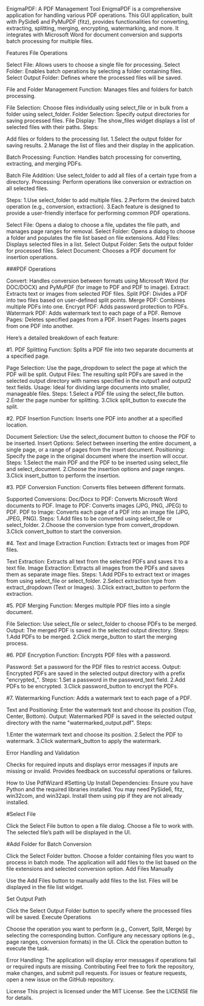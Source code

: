 EnigmaPDF: A PDF Management Tool
EnigmaPDF is a comprehensive application for handling various PDF operations. This GUI application, built with PySide6 and PyMuPDF (fitz), provides functionalities for converting, extracting, splitting, merging, encrypting, watermarking, and more. It integrates with Microsoft Word for document conversion and supports batch processing for multiple files.

Features
File Operations

Select File: Allows users to choose a single file for processing.
Select Folder: Enables batch operations by selecting a folder containing files.
Select Output Folder: Defines where the processed files will be saved.

File and Folder Management
Function: Manages files and folders for batch processing.

File Selection: Choose files individually using select_file or in bulk from a folder using select_folder.
Folder Selection: Specify output directories for saving processed files.
File Display: The show_files widget displays a list of selected files with their paths.
Steps:

Add files or folders to the processing list.
1.Select the output folder for saving results.
2.Manage the list of files and their display in the application.

Batch Processing:
Function: Handles batch processing for converting, extracting, and merging PDFs.

Batch File Addition: Use select_folder to add all files of a certain type from a directory.
Processing: Perform operations like conversion or extraction on all selected files.

Steps:
1.Use select_folder to add multiple files.
2.Perform the desired batch operation (e.g., conversion, extraction).
3.Each feature is designed to provide a user-friendly interface for performing common PDF operations.

Select File: Opens a dialog to choose a file, updates the file path, and manages page ranges for removal.
Select Folder: Opens a dialog to choose a folder and populates the file list based on file extensions.
Add Files: Displays selected files in a list.
Select Output Folder: Sets the output folder for processed files.
Select Document: Chooses a PDF document for insertion operations.

###PDF Operations

Convert: Handles conversion between formats using Microsoft Word (for DOC/DOCX) and PyMuPDF (for image to PDF and PDF to image).
Extract: Extracts text or images from selected PDF files.
Split PDF: Divides a PDF into two files based on user-defined split points.
Merge PDF: Combines multiple PDFs into one.
Encrypt PDF: Adds password protection to PDFs.
Watermark PDF: Adds watermark text to each page of a PDF.
Remove Pages: Deletes specified pages from a PDF.
Insert Pages: Inserts pages from one PDF into another.

Here’s a detailed breakdown of each feature:

#1. PDF Splitting
Function: Splits a PDF file into two separate documents at a specified page.

Page Selection: Use the page_dropdown to select the page at which the PDF will be split.
Output Files: The resulting split PDFs are saved in the selected output directory with names specified in the output1 and output2 text fields.
Usage: Ideal for dividing large documents into smaller, manageable files.
Steps:
1.Select a PDF file using the select_file button.
2.Enter the page number for splitting.
3.Click split_button to execute the split.

#2. PDF Insertion
Function: Inserts one PDF into another at a specified location.

Document Selection: Use the select_document button to choose the PDF to be inserted.
Insert Options: Select between inserting the entire document, a single page, or a range of pages from the insert document.
Positioning: Specify the page in the original document where the insertion will occur.
Steps:
1.Select the main PDF and the PDF to be inserted using select_file and select_document.
2.Choose the insertion options and page ranges.
3.Click insert_button to perform the insertion.

#3. PDF Conversion
Function: Converts files between different formats.

Supported Conversions:
Doc/Docx to PDF: Converts Microsoft Word documents to PDF.
Image to PDF: Converts images (JPG, PNG, JPEG) to PDF.
PDF to Image: Converts each page of a PDF into an image file (JPG, JPEG, PNG).
Steps:
1.Add files to be converted using select_file or select_folder.
2.Choose the conversion type from convert_dropdown.
3.Click convert_button to start the conversion.

#4. Text and Image Extraction
Function: Extracts text or images from PDF files.

Text Extraction: Extracts all text from the selected PDFs and saves it to a text file.
Image Extraction: Extracts all images from the PDFs and saves them as separate image files.
Steps:
1.Add PDFs to extract text or images from using select_file or select_folder.
2.Select extraction type from extract_dropdown (Text or Images).
3.Click extract_button to perform the extraction.

#5. PDF Merging
Function: Merges multiple PDF files into a single document.

File Selection: Use select_file or select_folder to choose PDFs to be merged.
Output: The merged PDF is saved in the selected output directory.
Steps:
1.Add PDFs to be merged.
2.Click merge_button to start the merging process.

#6. PDF Encryption
Function: Encrypts PDF files with a password.

Password: Set a password for the PDF files to restrict access.
Output: Encrypted PDFs are saved in the selected output directory with a prefix "encrypted_".
Steps:
1.Set a password in the password_text field.
2.Add PDFs to be encrypted.
3.Click password_button to encrypt the PDFs.

#7. Watermarking
Function: Adds a watermark text to each page of a PDF.

Text and Positioning: Enter the watermark text and choose its position (Top, Center, Bottom).
Output: Watermarked PDF is saved in the selected output directory with the name "watermarked_output.pdf".
Steps:

1.Enter the watermark text and choose its position.
2.Select the PDF to watermark.
3.Click watermark_button to apply the watermark.

Error Handling and Validation

Checks for required inputs and displays error messages if inputs are missing or invalid.
Provides feedback on successful operations or failures.

How to Use PdfWizard
#Setting Up
Install Dependencies: Ensure you have Python and the required libraries installed. You may need PySide6, fitz, win32com, and win32api. Install them using pip if they are not already installed.

#Select File

Click the Select File button to open a file dialog.
Choose a file to work with. The selected file’s path will be displayed in the UI.

#Add Folder for Batch Conversion

Click the Select Folder button.
Choose a folder containing files you want to process in batch mode.
The application will add files to the list based on the file extensions and selected conversion option.
Add Files Manually

Use the Add Files button to manually add files to the list.
Files will be displayed in the file list widget.

Set Output Path

Click the Select Output Folder button to specify where the processed files will be saved.
Execute Operations

Choose the operation you want to perform (e.g., Convert, Split, Merge) by selecting the corresponding button.
Configure any necessary options (e.g., page ranges, conversion formats) in the UI.
Click the operation button to execute the task.

Error Handling: The application will display error messages if operations fail or required inputs are missing.
Contributing
Feel free to fork the repository, make changes, and submit pull requests. For issues or feature requests, open a new issue on the GitHub repository.

License
This project is licensed under the MIT License. See the LICENSE file for details.